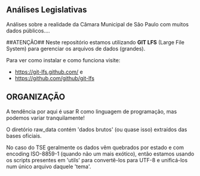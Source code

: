 ## Análises Legislativas
Análises sobre a realidade da Câmara Municipal de São Paulo com muitos dados
públicos....

##ATENÇÃO##
Neste repositório estamos utilizando **GIT LFS** (Large File System) para gerenciar
os arquivos de dados (grandes).

Para ver como instalar e como funciona visite:
* https://git-lfs.github.com/ e
* https://github.com/github/git-lfs

## ORGANIZAÇÃO
A tendência por aqui é usar R como linguagem de programação, mas podemos variar
tranquilamente!

O diretório raw_data contém 'dados brutos' (ou quase isso) extraídos das bases
oficiais.

No caso do TSE geralmente os dados vêm quebrados por estado e com encoding
ISO-8859-1 (quando não um mais exótico), então estamos usando os scripts
presentes em 'utils' para convertê-los para UTF-8 e unificá-los num único
arquivo daquele 'tema'.
